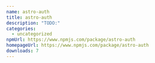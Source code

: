 ```yaml
---
name: astro-auth
title: astro-auth
description: "TODO:"
categories:
  - uncategorized
npmUrl: https://www.npmjs.com/package/astro-auth
homepageUrl: https://www.npmjs.com/package/astro-auth
downloads: 7
---
```


